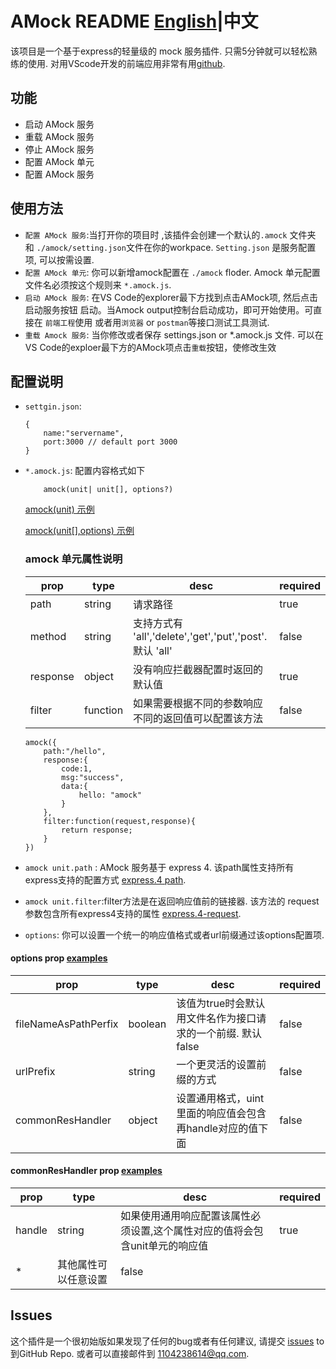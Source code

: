 # AMock README [English](README.md)|中文

该项目是一个基于express的轻量级的 mock 服务插件. 只需5分钟就可以轻松熟练的使用. 对用VScode开发的前端应用非常有用[github](https://github.com/gamedilong/amock).
## 功能
* 启动 AMock 服务
* 重载 AMock 服务
* 停止 AMock 服务
* 配置 AMock 单元
* 配置 AMock 服务
  
## 使用方法
* `配置 AMock 服务`:当打开你的项目时 ,该插件会创建一个默认的`.amock` 文件夹 和 `./amock/setting.json`文件在你的workpace. `Setting.json` 是服务配置项, 可以按需设置.
* `配置 AMock 单元`: 你可以新增amock配置在 `./amock` floder. Amock 单元配置文件名必须按这个规则来 `*.amock.js`.
* `启动 AMock 服务`: 在VS Code的explorer最下方找到点击AMock项, 然后点击启动服务按钮 启动。当Amock output控制台启动成功，即可开始使用。可直接在 `前端工程`使用 或者用`浏览器` or `postman`等接口测试工具测试.
* `重载 Amock 服务`: 当你修改或者保存 settings.json or *.amock.js 文件. 可以在VS Code的exploer最下方的AMock项点击`重载`按钮，使修改生效

## 配置说明
* `settgin.json`: 
    ```
    {
        name:"servername",
        port:3000 // default port 3000
    }
    ```
* `*.amock.js`: 配置内容格式如下
    ```
        amock(unit| unit[], options?)
    ```
    [amock(unit) 示例](example/unit.amock.js)

    [amock(unit[],options) 示例](example/arr.amock.js)
    ### amock 单元属性说明
    prop | type | desc | required |  
    -|-|-|-
    path | string | 请求路径 | true |
    method|string|支持方式有 'all','delete','get','put','post'. 默认 'all'|false|
    response | object | 没有响应拦截器配置时返回的默认值 | true |
    filter | function | 如果需要根据不同的参数响应不同的返回值可以配置该方法 | false |

    ```
    amock({
        path:"/hello",
        response:{
            code:1,
            msg:"success",
            data:{
                hello: "amock"
            }
        },
        filter:function(request,response){
            return response;
        }
    })
    ```
* `amock unit.path` : AMock 服务基于 express 4. 该path属性支持所有express支持的配置方式  [express.4 path](http://www.expressjs.com.cn/4x/api.html#path-examples).    
* `amock unit.filter`:filter方法是在返回响应值前的链接器. 该方法的 request 参数包含所有express4支持的属性 [express.4-request](http://www.expressjs.com.cn/4x/api.html#req).

* `options`: 你可以设置一个统一的响应值格式或者url前缀通过该options配置项.
 #### options prop [examples](example/options.amock.js)
prop | type | desc | required |  
-|-|-|-
fileNameAsPathPerfix | boolean | 该值为true时会默认用文件名作为接口请求的一个前缀. 默认 false| false |
urlPrefix|string|一个更灵活的设置前缀的方式|false|
commonResHandler|object|设置通用格式，uint里面的响应值会包含再handle对应的值下面 |false|
 #### commonResHandler prop [examples](example/options.amock.js)
prop | type | desc | required |  
-|-|-|-
handle|string|如果使用通用响应配置该属性必须设置,这个属性对应的值将会包含unit单元的响应值|true|
*|其他属性可以任意设置|false

  
## Issues

这个插件是一个很初始版如果发现了任何的bug或者有任何建议, 请提交 [issues](https://github.com/gamedilong/amock/issues) to 到GitHub Repo. 或者可以直接邮件到 1104238614@qq.com.